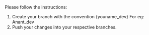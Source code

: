 Please follow the instructions:

1. Create your branch with the convention {youname_dev} For eg: Anant_dev
2. Push your changes into your respective branches. 
